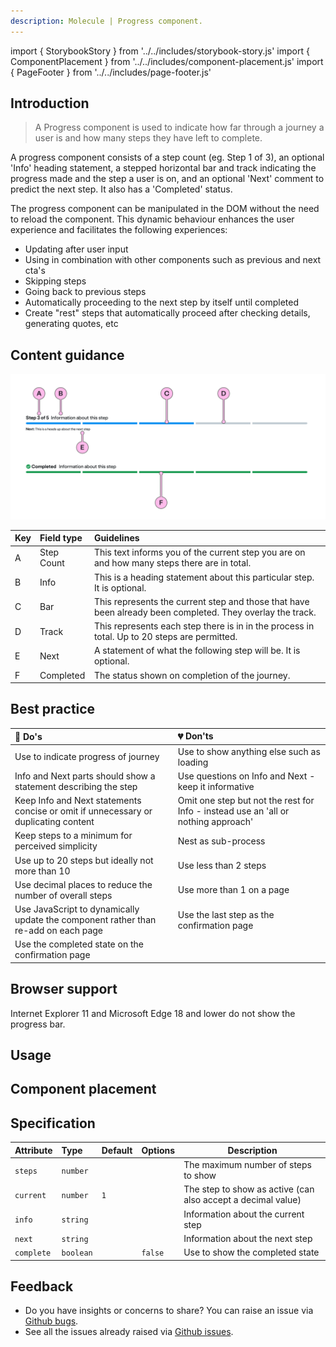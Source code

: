 ```yaml
---
description: Molecule | Progress component.
---
```


import { StorybookStory } from '../../includes/storybook-story.js'
import { ComponentPlacement } from '../../includes/component-placement.js'
import { PageFooter } from '../../includes/page-footer.js'

## Introduction

> A Progress component is used to indicate how far through a journey a user is and how many steps they have left to complete.

A progress component consists of a step count (eg. Step 1 of 3), an optional 'Info' heading statement, a stepped horizontal bar and track indicating the progress made and the step a user is on, and an optional 'Next' comment to predict the next step. It also has a 'Completed' status.

The progress component can be manipulated in the DOM without the need to reload the component. This dynamic behaviour enhances the user experience and facilitates the following experiences:

* Updating after user input
* Using in combination with other components such as previous and next cta's
* Skipping steps
* Going back to previous steps
* Automatically proceeding to the next step by itself until completed
* Create "rest" steps that automatically proceed after checking details, generating quotes, etc

## Content guidance

![Progress - In progress and completed states](images/ns-progress/content-guidance.webp)

| Key | Field type | Guidelines |
| :--- | :--- | :--- |
| A | Step Count | This text informs you of the current step you are on and how many steps there are in total.    |
| B | Info | This is a heading statement about this particular step. It is optional.    |
| C | Bar | This represents the current step and those that have been already been completed. They overlay the track.    |
| D | Track | This represents each step there is in in the process in total. Up to 20 steps are permitted.    |
| E | Next | A statement of what the following step will be.  It is optional.    |
| F | Completed | The status shown on completion of the journey.    |



## Best practice

| 💚 Do's | 💔 Don'ts |
| :--- | :--- |
| Use to indicate progress of journey | Use to show anything else such as loading |
| Info and Next parts should show a statement describing the step | Use questions on Info and Next - keep it informative |
| Keep Info and Next statements concise or omit if unnecessary or duplicating content | Omit one step but not the rest for Info - instead use an 'all or nothing approach'  |
| Keep steps to a minimum for perceived simplicity | Nest as sub-process |
| Use up to 20 steps but ideally not more than 10 | Use less than 2 steps |
| Use decimal places to reduce the number of overall steps | Use more than 1 on a page |
| Use JavaScript to dynamically update the component rather than re-add on each page | Use the last step as the confirmation page |
| Use the completed state on the confirmation page |  |

## Browser support

Internet Explorer 11 and Microsoft Edge 18 and lower do not show the progress bar.

## Usage

<StorybookStory story="components-ns-progress--standard"></StorybookStory>

## Component placement

<ComponentPlacement component="ns-progress" parentComponents="ns-panel,ns-landmark"></ComponentPlacement>

## Specification

| Attribute | Type | Default | Options | Description |
| :--- | :--- | :--- | :--- |-------------|
| `steps` | `number` |  |  | The maximum number of steps to show |
| `current` | `number` | `1`|  | The step to show as active (can also accept a decimal value) |
| `info` | `string` |  |  | Information about the current step |
| `next` | `string` |  |  | Information about the next step |
| `complete` | `boolean` |  | `false` | Use to show the completed state |

## Feedback

* Do you have insights or concerns to share? You can raise an issue via [Github bugs](https://github.com/ConnectedHomes/nucleus/issues/new?assignees=&labels=Bug&template=a--bug-report.md&title=[bug]%20[ns-progress]).
* See all the issues already raised via [Github issues](https://github.com/connectedHomes/nucleus/issues?utf8=%E2%9C%93&q=is%3Aopen+is%3Aissue+label%3ABug+[ns-progress]).

<PageFooter></PageFooter>
